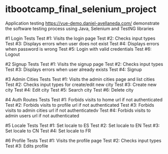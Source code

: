 # itbootcamp_final_selenium_project

Application testing https://vue-demo.daniel-avellaneda.com/ demonstrate the software testing process using Java, Selenium and TestNG libraries

#1 Login Tests
  Test #1: Visits the login page
  Test #2: Checks input types
  Test #3: Displays errors when user does not exist
  Test #4: Displays errors when password is wrong
  Test #5: Login with valid credentials
  Test #6: Logout
  
#2 Signup Tests
  Test #1: Visits the signup page
  Test #2: Checks input types
  Test #3: Displays errors when user already exists
  Test #4: Signup
  
  
#3 Admin Cities Tests
  Test #1: Visits the admin cities page and list cities
  Test #2: Checks input types for create/edit new city
  Test #3: Create new city
  Test #4: Edit city
  Test #5: Search city
  Test #6: Delete city
  
#4 Auth Routes Tests
  Test #1: Forbids visits to home url if not authenticated
  Test #2: Forbids visits to profile url if not authenticated
  Test #3: Forbids visits to admin cities url if not authenticatedv
  Test #4: Forbids visits to admin users url if not authenticated
  
#5 Locale Tests
  Test #1: Set locale to ES
  Test #2: Set locale to EN
  Test #3: Set locale to CN
  Test #4: Set locale to FR
  
#6  Profile Tests
  Test #1: Visits the profile page
  Test #2: Checks input types
  Test #3: Edits profile
   

